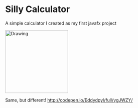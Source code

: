 # Silly Calculator
A simple calculator I created as my first javafx project

<img src="https://cloud.githubusercontent.com/assets/10849050/18740706/6929f0f4-80ab-11e6-9e2f-f415fab3b371.png" alt="Drawing" width= 200px/> 

Same, but different! http://codepen.io/Eddydpyl/full/vgJWZY/
